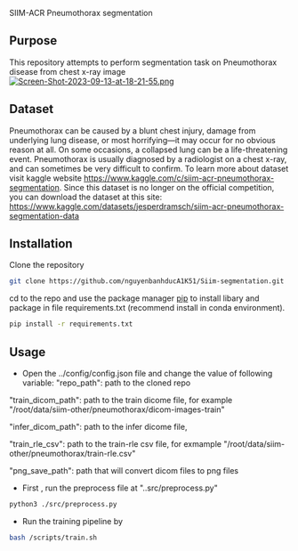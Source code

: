 
SIIM-ACR Pneumothorax segmentation

## Purpose
This repository attempts to perform segmentation task on Pneumothorax disease from chest x-ray image
[![Screen-Shot-2023-09-13-at-18-21-55.png](https://i.postimg.cc/SxGndQzd/Screen-Shot-2023-09-13-at-18-21-55.png)](https://postimg.cc/87jkPS4f)

## Dataset
Pneumothorax can be caused by a blunt chest injury, damage from underlying lung disease, or most horrifying—it may occur for no obvious reason at all. On some occasions, a collapsed lung can be a life-threatening event.
Pneumothorax is usually diagnosed by a radiologist on a chest x-ray, and can sometimes be very difficult to confirm. To learn more about dataset visit kaggle website
https://www.kaggle.com/c/siim-acr-pneumothorax-segmentation. Since this dataset is no longer on the official competition, you can download the dataset at this site: 
https://www.kaggle.com/datasets/jesperdramsch/siim-acr-pneumothorax-segmentation-data
## Installation
Clone the repository
```bash
git clone https://github.com/nguyenbanhducA1K51/Siim-segmentation.git
```

cd to the repo and use the package manager [pip](https://pip.pypa.io/en/stable/) to install libary and package in file requirements.txt (recommend install in conda environment).

```bash
pip install -r requirements.txt
```

## Usage

- Open the ../config/config.json file and change the value of following variable:
"repo_path": path to the cloned repo

"train_dicom_path": path to the train dicome file, for example "/root/data/siim-other/pneumothorax/dicom-images-train"

"infer_dicom_path": path to the infer dicome file,

"train_rle_csv": path to the train-rle csv file, for exmample "/root/data/siim-other/pneumothorax/train-rle.csv"

"png_save_path": path that will convert dicom files to png files 

- First , run the preprocess file at "..src/preprocess.py" 
```bash
python3 ./src/preprocess.py
```

- Run the training pipeline by
```bash
bash /scripts/train.sh
```




